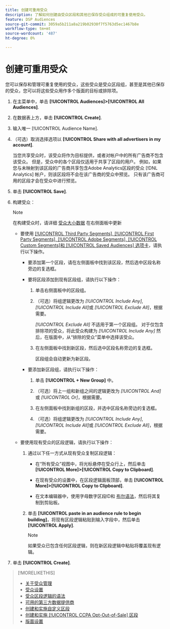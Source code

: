 ```yaml
---
title: 创建可重用受众
description: 了解如何创建由受众区段和其他已保存受众组成的可重复使用受众。
feature: DSP Audiences
source-git-commit: 3059a5b211a8a219b02930f7f5763d5ec1467b8e
workflow-type: tm+mt
source-wordcount: '487'
ht-degree: 0%

---
```


# 创建可重用受众

<!-- "Saved audience" is used in UI (where?), but "saved" is a state, not a type. "Reusable audience" sounds better in a description. "Audience template" isn't right, either, since it implies you can edit it on the fly to create a new, different audience. Some other term? -->

您可以保存和管理可重复使用的受众，这些受众是受众区段组，甚至是其他已保存的受众，您可以将这些受众用作多个版面的目标或排除项。

1. 在主菜单中，单击 **[!UICONTROL Audiences]>[!UICONTROL All Audiences]**.

1. 在数据表上方，单击 **[!UICONTROL Create]**.

1. 输入唯一 [!UICONTROL Audience Name].

1. （可选）取消选择选项以 **[!UICONTROL Share with all advertisers in my account]**.

   当您共享受众时，该受众将作为目标提供，或者对帐户中的所有广告商不包含该受众。 但是，受众中的各个区段仅适用于共享了区段的用户。 例如，如果您与未映射到该区段的广告商共享包含Adobe Analytics区段的受众 [!DNL Analytics] 帐户，则该区段将不会在该广告商的受众中预览。 只有该广告商可用的区段才会在受众中进行预览。

1. 单击 **[!UICONTROL Save]**.

1. 构建受众：

   >[!NOTE]
   >
   >在构建受众时，请详细 [受众大小数据](audience-about.md) 在右侧面板中更新

   * 要使用 [[!UICONTROL Third Party Segments], [!UICONTROL First Party Segments], [!UICONTROL Adobe Segments], [!UICONTROL Custom Segments]和 [!UICONTROL Saved Audiences] 选项卡](audience-settings.md)，请执行以下操作。

      * 要添加第一个区段，请在左侧面板中找到该区段，然后选中区段名称旁边的复选框。

      * 要将区段添加到现有区段组，请执行以下操作：

         1. 单击右侧面板中的区段组。

         1. （可选）将组逻辑更改为 *[!UICONTROL Include Any]*, *[!UICONTROL Include All]*&#x200B;或 *[!UICONTROL Exclude All]*，根据需要。

            *[!UICONTROL Exclude All]* 不适用于第一个区段组。 对于仅包含排除项的受众，将此受众构建为 *[!UICONTROL Include Any]* 然后，在版面中，从“排除的受众”菜单中选择该受众。

         1. 在左侧面板中找到新区段，然后选中区段名称旁边的复选框。

            区段组会自动更新为新区段。
      * 要添加新区段组，请执行以下操作：

         1. 单击 **[!UICONTROL + New Group]** 中。

         1. （可选）将上一组和新组之间的逻辑更改为 *[!UICONTROL And]* 或 *[!UICONTROL Or]*，根据需要。

         1. 在左侧面板中找到新组的区段，并选中区段名称旁边的复选框。

         1. （可选）将组逻辑更改为 *[!UICONTROL Include Any]*, *[!UICONTROL Include All]*&#x200B;或 *[!UICONTROL Exclude All]*，根据需要。
   * 要使用现有受众的区段逻辑，请执行以下操作：

      1. 通过以下任一方式从现有受众复制区段逻辑：

         * 在“所有受众”视图中，将光标悬停在受众行上，然后单击 **[!UICONTROL More]>[!UICONTROL Copy to Clipboard]**.

         * 在现有受众的设置中，在区段逻辑面板顶部，单击 **[!UICONTROL More]>[!UICONTROL Copy to Clipboard]**.

         * 在文本编辑器中，使用字母数字区段ID和 [布尔语法](audience-segment-logic-syntax.md)，然后将其复制到剪贴板。
      1. 单击 **[!UICONTROL paste in an audience rule to begin building]**，将现有区段逻辑粘贴到输入字段中，然后单击 **[!UICONTROL Apply]**.

         >[!NOTE]
         >
         >如果受众已包含任何区段逻辑，则在新区段逻辑中粘贴将覆盖现有逻辑。




1. 单击 **[!UICONTROL Create]**.

>[!MORELIKETHIS]
>
>* [关于受众管理](audience-about.md)
>* [受众设置](audience-settings.md)
>* [受众区段逻辑的语法](audience-segment-logic-syntax.md)
>* [可用的第三方数据提供商](third-party-data-providers.md)
>* [创建和实施自定义区段](custom-segment-create.md)
>* [创建和实施 [!UICONTROL CCPA Opt-Out-of-Sale] 区段](ccpa-opt-out-segment-create.md)
>* [版面设置](/help/dsp/campaign-management/placements/placement-settings.md)

